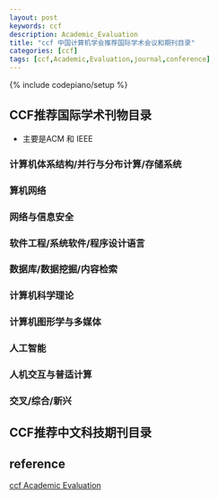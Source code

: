 ```yaml
---
layout: post
keywords: ccf 
description: Academic_Evaluation
title: "ccf 中国计算机学会推荐国际学术会议和期刊目录"
categories: [ccf]
tags: [ccf,Academic,Evaluation,journal,conference]
---
```

{% include codepiano/setup %}

## CCF推荐国际学术刊物目录

* 主要是ACM 和 IEEE

### 计算机体系结构/并行与分布计算/存储系统

### 算机网络

### 网络与信息安全

### 软件工程/系统软件/程序设计语言

### 数据库/数据挖掘/内容检索

### 计算机科学理论

### 计算机图形学与多媒体

### 人工智能

### 人机交互与普适计算

### 交叉/综合/新兴

## CCF推荐中文科技期刊目录

## reference

[ccf Academic Evaluation](https://www.ccf.org.cn/Academic_Evaluation/By_category/)